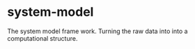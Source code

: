 # system-model
The system model frame work. Turning the raw data into into a computational structure.
